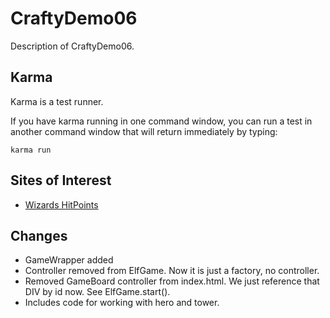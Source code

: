 CraftyDemo06
============

Description of CraftyDemo06.

Karma
-----

Karma is a test runner.

If you have karma running in one command window, you can run a test in another 
command window that will return immediately  by typing:

	karma run

Sites of Interest
-----------------

- [Wizards HitPoints](http://www.wizards.com/default.asp?x=dnd/glossary&term=Glossary_dnd_hitpoints&alpha=)

Changes
-------

- GameWrapper added
- Controller removed from ElfGame. Now it is just a factory, no controller.
- Removed GameBoard controller from index.html. We just reference that DIV by id now. See ElfGame.start().
- Includes code for working with hero and tower.

